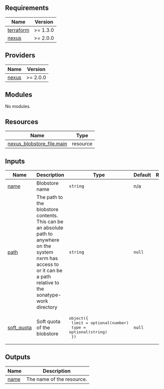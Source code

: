 ## Requirements

| Name | Version |
|------|---------|
| <a name="requirement_terraform"></a> [terraform](#requirement\_terraform) | >= 1.3.0 |
| <a name="requirement_nexus"></a> [nexus](#requirement\_nexus) | >= 2.0.0 |

## Providers

| Name | Version |
|------|---------|
| <a name="provider_nexus"></a> [nexus](#provider\_nexus) | >= 2.0.0 |

## Modules

No modules.

## Resources

| Name | Type |
|------|------|
| [nexus_blobstore_file.main](https://registry.terraform.io/providers/datadrivers/nexus/latest/docs/resources/blobstore_file) | resource |

## Inputs

| Name | Description | Type | Default | Required |
|------|-------------|------|---------|:--------:|
| <a name="input_name"></a> [name](#input\_name) | Blobstore name | `string` | n/a | yes |
| <a name="input_path"></a> [path](#input\_path) | The path to the blobstore contents. This can be an absolute path to anywhere on the system nxrm has access to or it can be a path relative to the sonatype-work directory | `string` | `null` | no |
| <a name="input_soft_quota"></a> [soft\_quota](#input\_soft\_quota) | Soft quota of the blobstore | <pre>object({<br>    limit = optional(number)<br>    type  = optional(string)<br>  })</pre> | `null` | no |

## Outputs

| Name | Description |
|------|-------------|
| <a name="output_name"></a> [name](#output\_name) | The name of the resource. |
